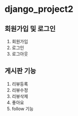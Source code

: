 # django_project2


## 회원가입 및 로그인
1. 회원가입
2. 로그인
3. 로그아웃

## 게시판 기능
1. 리뷰등록
2. 리뷰수정
3. 리뷰삭제
4. 좋아요
5. follow 기능
